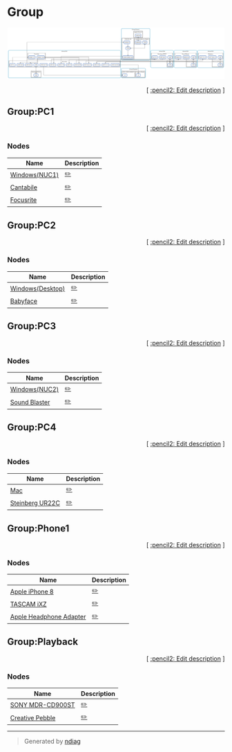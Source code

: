 # Group

![view](layer-group.svg)



<p align="right">
  [ <a href="../ndiag.descriptions/_layer-group.md">:pencil2: Edit description</a> ]
</p>


## Group:PC1



<p align="right">
  [ <a href="../ndiag.descriptions/_cluster-group_pc1.md">:pencil2: Edit description</a> ]
</p>


### Nodes

| Name | Description |
| --- | --- |
| [Windows(NUC1)](node-windows(nuc1).md) | <a href="../ndiag.descriptions/_node-windows(nuc1).md">:pencil2:</a> |
| [Cantabile](node-cantabile.md) | <a href="../ndiag.descriptions/_node-cantabile.md">:pencil2:</a> |
| [Focusrite](node-focusrite.md) | <a href="../ndiag.descriptions/_node-focusrite.md">:pencil2:</a> |
## Group:PC2



<p align="right">
  [ <a href="../ndiag.descriptions/_cluster-group_pc2.md">:pencil2: Edit description</a> ]
</p>


### Nodes

| Name | Description |
| --- | --- |
| [Windows(Desktop)](node-windows(desktop).md) | <a href="../ndiag.descriptions/_node-windows(desktop).md">:pencil2:</a> |
| [Babyface](node-babyface.md) | <a href="../ndiag.descriptions/_node-babyface.md">:pencil2:</a> |
## Group:PC3



<p align="right">
  [ <a href="../ndiag.descriptions/_cluster-group_pc3.md">:pencil2: Edit description</a> ]
</p>


### Nodes

| Name | Description |
| --- | --- |
| [Windows(NUC2)](node-windows(nuc2).md) | <a href="../ndiag.descriptions/_node-windows(nuc2).md">:pencil2:</a> |
| [Sound Blaster](node-sound_blaster.md) | <a href="../ndiag.descriptions/_node-sound_blaster.md">:pencil2:</a> |
## Group:PC4



<p align="right">
  [ <a href="../ndiag.descriptions/_cluster-group_pc4.md">:pencil2: Edit description</a> ]
</p>


### Nodes

| Name | Description |
| --- | --- |
| [Mac](node-mac.md) | <a href="../ndiag.descriptions/_node-mac.md">:pencil2:</a> |
| [Steinberg UR22C](node-steinberg_ur22c.md) | <a href="../ndiag.descriptions/_node-steinberg_ur22c.md">:pencil2:</a> |
## Group:Phone1



<p align="right">
  [ <a href="../ndiag.descriptions/_cluster-group_phone1.md">:pencil2: Edit description</a> ]
</p>


### Nodes

| Name | Description |
| --- | --- |
| [Apple iPhone 8](node-apple_iphone_8.md) | <a href="../ndiag.descriptions/_node-apple_iphone_8.md">:pencil2:</a> |
| [TASCAM iXZ](node-tascam_ixz.md) | <a href="../ndiag.descriptions/_node-tascam_ixz.md">:pencil2:</a> |
| [Apple Headphone Adapter](node-apple_headphone_adapter.md) | <a href="../ndiag.descriptions/_node-apple_headphone_adapter.md">:pencil2:</a> |
## Group:Playback



<p align="right">
  [ <a href="../ndiag.descriptions/_cluster-group_playback.md">:pencil2: Edit description</a> ]
</p>


### Nodes

| Name | Description |
| --- | --- |
| [SONY MDR-CD900ST](node-sony_mdr-cd900st.md) | <a href="../ndiag.descriptions/_node-sony_mdr-cd900st.md">:pencil2:</a> |
| [Creative Pebble](node-creative_pebble.md) | <a href="../ndiag.descriptions/_node-creative_pebble.md">:pencil2:</a> |

---

> Generated by [ndiag](https://github.com/k1LoW/ndiag)

